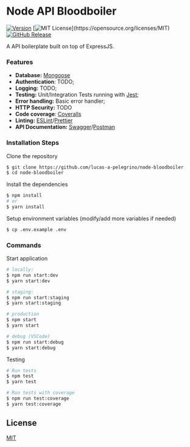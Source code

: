 # Node API Bloodboiler

[![Version](https://badge.fury.io/gh/tterb%2FHyde.svg)](https://badge.fury.io/gh/tterb%2FHyde) [![MIT License](https://img.shields.io/apm/l/atomic-design-ui.svg?)](https://opensource.org/licenses/MIT) [![GitHub Release](https://img.shields.io/github/v/release/lucas-a-pelegrino/node-bloodboiler?sort=semver)]()

A API boilerplate built on top of ExpressJS.

### Features

- **Database:** [Mongoose](https://mongoosejs.com)
- **Authentication**: TODO;
- **Logging:** TODO;
- **Testing:** Unit/Integration Tests running with [Jest](https://jestjs.io);
- **Error handling:** Basic error handler;
- **HTTP Security:** TODO
- **Code coverage**: [Coveralls](https://coveralls.io)
- **Linting:** [ESLint](https://eslint.org)/[Prettier](https://prettier.io)
- **API Documentation:** [Swagger](https://swagger.io)/[Postman](https://www.postman.com)

### Installation Steps

Clone the repository

```sh
$ git clone https://github.com/lucas-a-pelegrino/node-bloodboiler
$ cd node-bloodboiler
```

Install the dependencies

```sh
$ npm install
# or
$ yarn install
```

Setup environment variables (modify/add more variables if needed)

```sh
$ cp .env.example .env
```

### Commands

Start application

```sh
# locally:
$ npm run start:dev
$ yarn start:dev

# staging:
$ npm run start:staging
$ yarn start:staging

# production
$ npm start
$ yarn start

# debug (VSCode)
$ npm run start:debug
$ yarn start:debug
```

Testing

```sh
# Run tests
$ npm test
$ yarn test

# Run tests with coverage
$ npm run test:coverage
$ yarn test:coverage
```

## License

[MIT](https://opensource.org/licenses/MIT)
